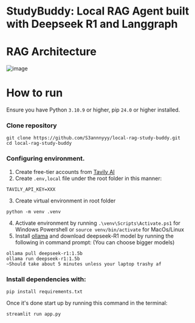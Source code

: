 # StudyBuddy: Local RAG Agent built with Deepseek R1 and Langgraph

# RAG Architecture
![image](https://github.com/user-attachments/assets/9fa3b5b3-ac08-4e2c-9ab1-ece947ef0b41)

# How to run
Ensure you have Python `3.10.9` or higher, pip `24.0` or higher installed.

### Clone repository
```
git clone https://github.com/S3annnyyy/local-rag-study-buddy.git
cd local-rag-study-buddy 
```

### Configuring environment.
1. Create free-tier accounts from   [Tavily AI](https://tavily.com/)
2. Create `.env,local` file under the root folder in this manner:
```
TAVILY_API_KEY=XXX
```
3. Create virtual environment in root folder
```
python -m venv .venv
```
4. Activate environment by running `.\venv\Scripts\Activate.ps1` for Windows Powershell or `source venv/bin/activate` for MacOs/Linux 
5. Install [ollama](https://www.ollama.com/) and download deepseek-R1 model by running the following in command prompt: (You can choose bigger models)
```
ollama pull deepseek-r1:1.5b
ollama run deepseek-r1:1.5b
~Should take about 5 minutes unless your laptop trashy af 
```

### Install dependencies with:
```
pip install requirements.txt
```

Once it's done start up by running this command in the terminal:
```
streamlit run app.py
```
